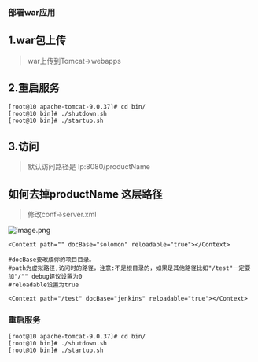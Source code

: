 ### 部署war应用

## 1.war包上传

> war上传到Tomcat→webapps

## 2.重启服务

```shell
[root@10 apache-tomcat-9.0.37]# cd bin/
[root@10 bin]# ./shutdown.sh
[root@10 bin]# ./startup.sh
```

## 3.访问

> 默认访问路径是 Ip:8080/productName

## 如何去掉productName 这层路径

> 修改conf→server.xml

![image.png](https://i.loli.net/2020/12/25/nGvzpgfj5CbVOiu.png)

```shell
<Context path="" docBase="solomon" reloadable="true"></Context>

#docBase要改成你的项目目录。
#path为虚拟路径,访问时的路径，注意:不是根目录的，如果是其他路径比如"/test"一定要加"/"" debug建议设置为0
#reloadable设置为true

<Context path="/test" docBase="jenkins" reloadable="true"></Context>
```

### 重启服务

```shell
[root@10 apache-tomcat-9.0.37]# cd bin/
[root@10 bin]# ./shutdown.sh
[root@10 bin]# ./startup.sh
```

